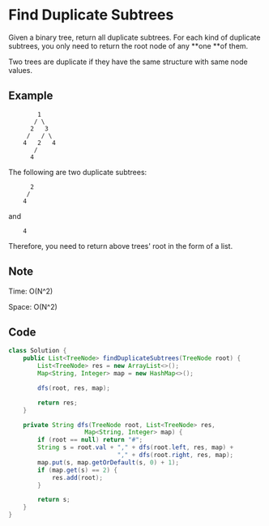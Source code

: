 # Find Duplicate Subtrees

Given a binary tree, return all duplicate subtrees. For each kind of duplicate subtrees, you only need to return the root node of any **one **of them.

Two trees are duplicate if they have the same structure with same node values.

## Example

```
        1
       / \
      2   3
     /   / \
    4   2   4
       /
      4
```

The following are two duplicate subtrees:

```
      2
     /
    4
```

and

```
    4
```

Therefore, you need to return above trees' root in the form of a list.

## Note

Time: O(N^2)

Space: O(N^2)

## Code

```java
class Solution {
    public List<TreeNode> findDuplicateSubtrees(TreeNode root) {
        List<TreeNode> res = new ArrayList<>();
        Map<String, Integer> map = new HashMap<>();

        dfs(root, res, map);

        return res;
    }

    private String dfs(TreeNode root, List<TreeNode> res, 
                     Map<String, Integer> map) {
        if (root == null) return "#";
        String s = root.val + "," + dfs(root.left, res, map) + 
                              "," + dfs(root.right, res, map);
        map.put(s, map.getOrDefault(s, 0) + 1);
        if (map.get(s) == 2) {
            res.add(root);
        }

        return s;
    }
}
```
